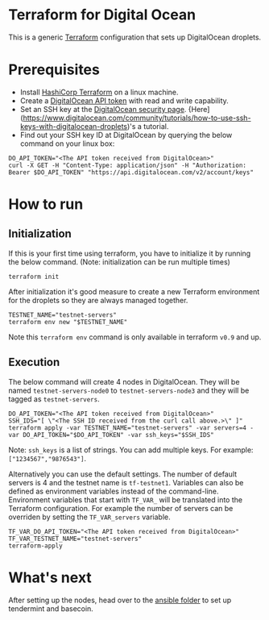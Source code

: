 # Terraform for Digital Ocean

This is a generic [Terraform](https://www.terraform.io/) configuration that sets up DigitalOcean droplets.

# Prerequisites

* Install [HashiCorp Terraform](https://www.terraform.io) on a linux machine.
* Create a [DigitalOcean API token](https://cloud.digitalocean.com/settings/api/tokens) with read and write capability.
* Set an SSH key at the [DigitalOcean security page](https://cloud.digitalocean.com/settings/security). {Here](https://www.digitalocean.com/community/tutorials/how-to-use-ssh-keys-with-digitalocean-droplets)'s a tutorial.
* Find out your SSH key ID at DigitalOcean by querying the below command on your linux box:

```
DO_API_TOKEN="<The API token received from DigitalOcean>"
curl -X GET -H "Content-Type: application/json" -H "Authorization: Bearer $DO_API_TOKEN" "https://api.digitalocean.com/v2/account/keys"
```

# How to run

## Initialization
If this is your first time using terraform, you have to initialize it by running the below command. (Note: initialization can be run multiple times)
```
terraform init
```

After initialization it's good measure to create a new Terraform environment for the droplets so they are always managed together.

```
TESTNET_NAME="testnet-servers"
terraform env new "$TESTNET_NAME"
```

Note this `terraform env` command is only available in terraform `v0.9` and up.

## Execution

The below command will create 4 nodes in DigitalOcean. They will be named `testnet-servers-node0` to `testnet-servers-node3` and they will be tagged as `testnet-servers`.
```
DO_API_TOKEN="<The API token received from DigitalOcean>"
SSH_IDS="[ \"<The SSH ID received from the curl call above.>\" ]"
terraform apply -var TESTNET_NAME="testnet-servers" -var servers=4 -var DO_API_TOKEN="$DO_API_TOKEN" -var ssh_keys="$SSH_IDS"
```

Note: `ssh_keys` is a list of strings. You can add multiple keys. For example: `["1234567","9876543"]`.

Alternatively you can use the default settings. The number of default servers is 4 and the testnet name is `tf-testnet1`. Variables can also be defined as environment variables instead of the command-line. Environment variables that start with `TF_VAR_` will be translated into the Terraform configuration. For example the number of servers can be overriden by setting the `TF_VAR_servers` variable.

```
TF_VAR_DO_API_TOKEN="<The API token received from DigitalOcean>"
TF_VAR_TESTNET_NAME="testnet-servers"
terraform-apply
```

# What's next

After setting up the nodes, head over to the [ansible folder](https://github.com/tendermint/tools) to set up tendermint and basecoin.


